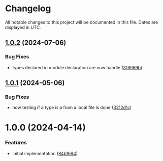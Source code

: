 # Changelog
All notable changes to this project will be documented in this file. Dates are displayed in UTC.

## [1.0.2](https://github.com/RebeccaStevens/ts-declaration-location/compare/v1.0.1...v1.0.2) (2024-07-06)


### Bug Fixes

* types declared in module declaration are now handle ([316969b](https://github.com/RebeccaStevens/ts-declaration-location/commit/316969b1c724511501d11af0afab56508899d574))

## [1.0.1](https://github.com/RebeccaStevens/ts-declaration-location/compare/v1.0.0...v1.0.1) (2024-05-06)


### Bug Fixes

* how testing if a type is a from a local file is done ([3312d1c](https://github.com/RebeccaStevens/ts-declaration-location/commit/3312d1c50547c352764103cdd5b72be8fbadac49))

# 1.0.0 (2024-04-14)


### Features

* initial implementation ([84b1664](https://github.com/RebeccaStevens/ts-declaration-location/commit/84b16647bc4cefce04955c507ac5da20ff8cc3db))
